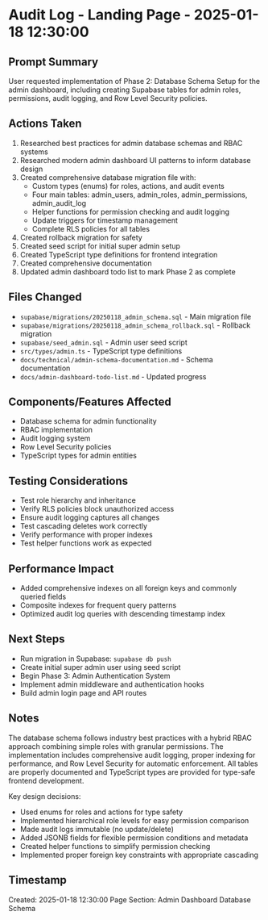 # Audit Log - Landing Page - 2025-01-18 12:30:00

## Prompt Summary
User requested implementation of Phase 2: Database Schema Setup for the admin dashboard, including creating Supabase tables for admin roles, permissions, audit logging, and Row Level Security policies.

## Actions Taken
1. Researched best practices for admin database schemas and RBAC systems
2. Researched modern admin dashboard UI patterns to inform database design
3. Created comprehensive database migration file with:
   - Custom types (enums) for roles, actions, and audit events
   - Four main tables: admin_users, admin_roles, admin_permissions, admin_audit_log
   - Helper functions for permission checking and audit logging
   - Update triggers for timestamp management
   - Complete RLS policies for all tables
4. Created rollback migration for safety
5. Created seed script for initial super admin setup
6. Created TypeScript type definitions for frontend integration
7. Created comprehensive documentation
8. Updated admin dashboard todo list to mark Phase 2 as complete

## Files Changed
- `supabase/migrations/20250118_admin_schema.sql` - Main migration file
- `supabase/migrations/20250118_admin_schema_rollback.sql` - Rollback migration
- `supabase/seed_admin.sql` - Admin user seed script
- `src/types/admin.ts` - TypeScript type definitions
- `docs/technical/admin-schema-documentation.md` - Schema documentation
- `docs/admin-dashboard-todo-list.md` - Updated progress

## Components/Features Affected
- Database schema for admin functionality
- RBAC implementation
- Audit logging system
- Row Level Security policies
- TypeScript types for admin entities

## Testing Considerations
- Test role hierarchy and inheritance
- Verify RLS policies block unauthorized access
- Ensure audit logging captures all changes
- Test cascading deletes work correctly
- Verify performance with proper indexes
- Test helper functions work as expected

## Performance Impact
- Added comprehensive indexes on all foreign keys and commonly queried fields
- Composite indexes for frequent query patterns
- Optimized audit log queries with descending timestamp index

## Next Steps
- Run migration in Supabase: `supabase db push`
- Create initial super admin user using seed script
- Begin Phase 3: Admin Authentication System
- Implement admin middleware and authentication hooks
- Build admin login page and API routes

## Notes
The database schema follows industry best practices with a hybrid RBAC approach combining simple roles with granular permissions. The implementation includes comprehensive audit logging, proper indexing for performance, and Row Level Security for automatic enforcement. All tables are properly documented and TypeScript types are provided for type-safe frontend development.

Key design decisions:
- Used enums for roles and actions for type safety
- Implemented hierarchical role levels for easy permission comparison
- Made audit logs immutable (no update/delete)
- Added JSONB fields for flexible permission conditions and metadata
- Created helper functions to simplify permission checking
- Implemented proper foreign key constraints with appropriate cascading

## Timestamp
Created: 2025-01-18 12:30:00
Page Section: Admin Dashboard Database Schema